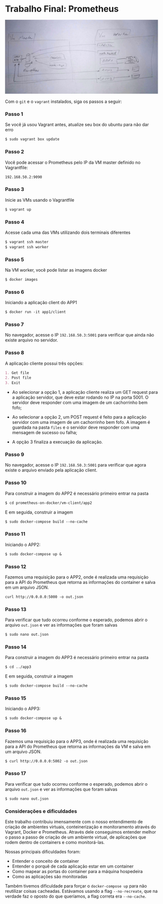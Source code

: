 # Trabalho Final: Prometheus

![Projeto macro](projeto.jpg?raw=true "Projeto macro")

Com o `git` e o `vagrant` instalados, siga os passos a seguir:

### Passo 1

Se você já usou Vagrant antes, atualize seu box do ubuntu para não dar erro

```markdown
$ sudo vagrant box update
```

### Passo 2

Você pode acessar o Prometheus pelo IP da VM master definido no Vagrantfile:

```markdown
192.168.50.2:9090
```

### Passo 3

Inicie as VMs usando o Vagrantfile

```markdown
$ vagrant up
```

### Passo 4

Acesse cada uma das VMs utilizando dois terminais diferentes

```markdown
$ vagrant ssh master
$ vagrant ssh worker
```

### Passo 5

Na VM worker, você pode listar as imagens docker

```markdown
$ docker images
```

### Passo 6

Iniciando a aplicação client do APP1

```markdown
$ docker run -it app1/client
```

### Passo 7

No navegador, acesse o IP `192.168.50.3:5001` para verificar que ainda não existe arquivo no servidor.

### Passo 8

A aplicação cliente possui três opções:

```markdown
1. Get file
2. Post file
3. Exit
```

- Ao selecionar a opção 1, a aplicação cliente realiza um GET request para a aplicação servidor, que deve estar rodando no IP na porta 5001. O servidor deve responder com uma imagem de um cachorrinho bem fofo;

- Ao selecionar a opção 2, um POST request é feito para a aplicação servidor com uma imagem de um cachorrinho bem fofo. A imagem é guardada na pasta `files` e o servidor deve responder com uma mensagem de sucesso ou falha;

- A opção 3 finaliza a execuação da aplicação.

### Passo 9

No navegador, acesse o IP `192.168.50.3:5001` para verificar que agora existe o arquivo enviado pela aplicação client.

### Passo 10

Para construir a imagem do APP2 é necessário primeiro entrar na pasta

```markdown
$ cd prometheus-on-docker/vm-client/app2
```

E em seguida, construir a imagem

```markdown
$ sudo docker-compose build --no-cache
```

### Passo 11

Iniciando o APP2:

```markdown
$ sudo docker-compose up &
```

### Passo 12

Fazemos uma requisição para o APP2, onde é realizada uma requisição para a API do Prometheus que retorna as informações do container e salva em um arquivo JSON.

```markdown
curl http://0.0.0.0:5000 -o out.json
```

### Passo 13

Para verificar que tudo ocorreu conforme o esperado, podemos abrir o arquivo `out.json` e ver as informações que foram salvas

```markdown
$ sudo nano out.json
```

### Passo 14

Para construir a imagem do APP3 é necessário primeiro entrar na pasta

```markdown
$ cd ../app3
```

E em seguida, construir a imagem

```markdown
$ sudo docker-compose build --no-cache
```

### Passo 15

Iniciando o APP3:

```markdown
$ sudo docker-compose up &
```

### Passo 16

Fazemos uma requisição para o APP3, onde é realizada uma requisição para a API do Prometheus que retorna as informações da VM e salva em um arquivo JSON.

```markdown
$ curl http://0.0.0.0:5002 -o out.json
```

### Passo 17

Para verificar que tudo ocorreu conforme o esperado, podemos abrir o arquivo `out.json` e ver as informações que foram salvas

```markdown
$ sudo nano out.json
```

### Considerações e dificuldades

Este trabalho contribuiu imensamente com o nosso entendimento de criação de ambientes virtuais, conteinerização e monitoramento através do Vagrant, Docker e Prometheus. Através dele conseguimos entender melhor o passo a passo de criação de um ambiente virtual, de aplicações que rodem dentro de containers e como monitorá-las.

Nossas principais dificuldades foram:

- Entender o conceito de container
- Entender o porquê de cada aplicação estar em um container
- Como mapear as portas do container para a máquina hospedeira
- Como as aplicações são monitoradas

Também tivemos dificuldade para forçar o `docker-compose up` para não reutilizar coisas cacheadas. Estávamos usando a flag `--no-recreate`, que na verdade faz o oposto do que queríamos, a flag correta era `--no-cache`.